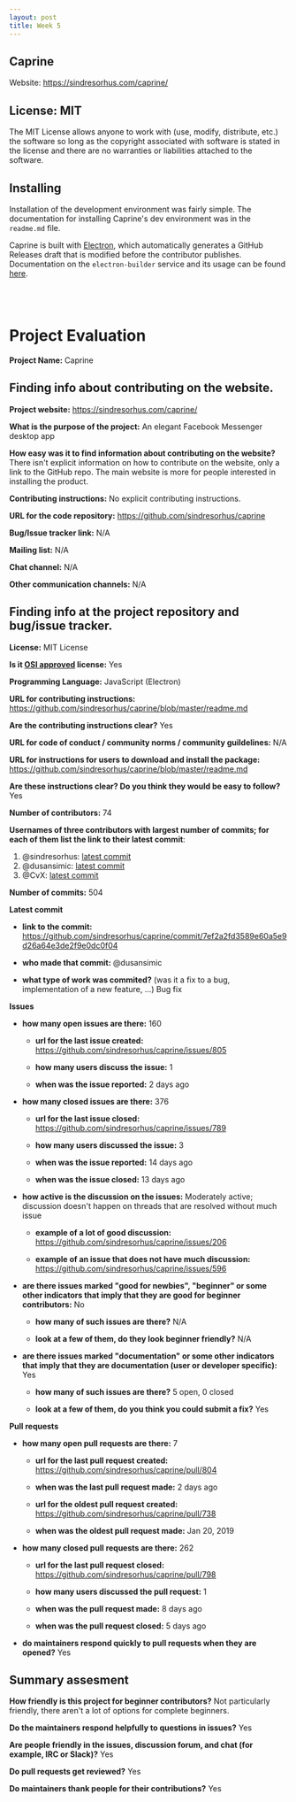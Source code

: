 ```yaml
---
layout: post
title: Week 5
---
```


## Caprine
Website: https://sindresorhus.com/caprine/

## License: MIT
The MIT License allows anyone to work with (use, modify, distribute, etc.) the software so long as the copyright associated with software is stated in the license and there are no warranties or liabilities attached to the software.

## Installing
Installation of the development environment was fairly simple. The documentation for installing Caprine's dev environment was in the `readme.md` file. 
 
Caprine is built with [Electron](https://electronjs.org/), which automatically generates a GitHub Releases draft that is modified before the contributor publishes. Documentation on the `electron-builder` service and its usage can be found [here](https://www.electron.build/multi-platform-build). 

<br><br>

# Project Evaluation 

__Project Name:__ Caprine

## Finding info about contributing on the website.

__Project website:__ https://sindresorhus.com/caprine/

__What is the purpose of the project:__ An elegant Facebook Messenger desktop app

__How easy was it to find information about contributing on the website?__ There isn't explicit information on how to contribute on the website, only a link to the GitHub repo. The main website is more for people interested in installing the product.

__Contributing instructions:__ No explicit contributing instructions.

__URL for the code repository:__ https://github.com/sindresorhus/caprine

__Bug/Issue tracker link:__ N/A

__Mailing list:__ N/A

__Chat channel:__ N/A

__Other communication channels:__ N/A

## Finding info at the project repository and bug/issue tracker.

__License:__ MIT License

__Is it [OSI approved](https://opensource.org/licenses/alphabetical) license:__ Yes

__Programming Language:__ JavaScript (Electron)

__URL for contributing instructions:__ https://github.com/sindresorhus/caprine/blob/master/readme.md

__Are the contributing instructions clear?__ Yes

__URL for code of conduct / community norms / community guildelines:__ N/A

__URL for instructions for users to download and install the package:__ https://github.com/sindresorhus/caprine/blob/master/readme.md

__Are these instructions clear? Do you think they would be easy to follow?__ Yes

__Number of contributors:__ 74

__Usernames of three contributors with largest number of commits; for
each of them list the link to their latest commit__:

1. @sindresorhus: [latest commit](https://github.com/sindresorhus/caprine/commit/62e66c22656c5ab0412e759cd22daf22e5ea1ef0)
2. @dusansimic: [latest commit](https://github.com/sindresorhus/caprine/commit/7ef2a2fd3589e60a5e9d26a64e3de2f9e0dc0f04)
3. @CvX: [latest commit](https://github.com/sindresorhus/caprine/commit/4466a02deb22350b46b14f31cd7e67bb8155a82e)

__Number of commits:__ 504

__Latest commit__ 

- __link to the commit:__ https://github.com/sindresorhus/caprine/commit/7ef2a2fd3589e60a5e9d26a64e3de2f9e0dc0f04

- __who made that commit:__ @dusansimic

- __what type of work was commited?__ (was it a fix to a bug, implementation of a new feature, ...) Bug fix

__Issues__

- __how many open issues are there:__ 160

    - __url for the last issue created:__ https://github.com/sindresorhus/caprine/issues/805

    - __how many users discuss the issue:__ 1
    
    - __when was the issue reported:__ 2 days ago

- __how many closed issues are there:__ 376

    - __url for the last issue closed:__ https://github.com/sindresorhus/caprine/issues/789
    
    - __how many users discussed the issue:__ 3
    
    - __when was the issue reported:__ 14 days ago
    
    - __when was the issue closed:__ 13 days ago

- __how active is the discussion on the issues:__ Moderately active; discussion doesn't happen on threads that are resolved without much issue

    - __example of a lot of good discussion:__ https://github.com/sindresorhus/caprine/issues/206
    
    - __example of an issue that does not have much discussion:__ https://github.com/sindresorhus/caprine/issues/596

- __are there issues marked "good for newbies", "beginner" or some other indicators that imply that they are good for beginner contributors:__ No

    - __how many of such issues are there?__ N/A
    
    - __look at a few of them, do they look beginner friendly?__ N/A

- __are there issues marked "documentation" or some other indicators that imply that they are documentation (user or developer specific):__ Yes

    - __how many of such issues are there?__ 5 open, 0 closed
    
    - __look at a few of them, do you think you could submit a fix?__ Yes 

__Pull requests__

- __how many open pull requests are there:__ 7

    - __url for the last pull request created:__ https://github.com/sindresorhus/caprine/pull/804
    
    - __when was the last pull request made:__ 2 days ago

    - __url for the oldest pull request created:__ https://github.com/sindresorhus/caprine/pull/738
    
    - __when was the oldest pull request made:__ Jan 20, 2019

- __how many closed pull requests are there:__ 262

    - __url for the last pull request closed:__ https://github.com/sindresorhus/caprine/pull/798
    
    - __how many users discussed the pull request:__ 1
    
    - __when was the pull request made:__ 8 days ago
    
    - __when was the pull request closed:__ 5 days ago

- __do maintainers respond quickly to pull requests when they are opened?__ Yes


## Summary assesment
__How friendly is this project for beginner contributors?__ Not particularly friendly, there aren't a lot of options for complete beginners.

__Do the maintainers respond helpfully to questions in issues?__ Yes

__Are people friendly in the issues, discussion forum, and chat (for example, IRC or Slack)?__ Yes

__Do pull requests get reviewed?__ Yes

__Do maintainers thank people for their contributions?__ Yes
